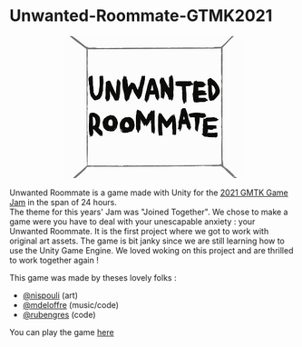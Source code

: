 # Unwanted-Roommate-GTMK2021
  
  
<p align="center">
  <img src="unwantedroommate.png">
</p>
  
  
Unwanted Roommate is a game made with Unity for the [2021 GMTK Game Jam](http://itch.io/jam/gmtk-2021) in the span of 24 hours.  
The theme for this years' Jam was "Joined Together". We chose to make a game were you have to deal with your unescapable anxiety : your Unwanted Roommate.
It is the first project where we got to work with original art assets. The game is bit janky since we are still learning how to use the Unity Game Engine.
We loved woking on this project and are thrilled to work together again !

This game was made by theses lovely folks :
* [@nispouli](https://instagram.com/nispouli/) (art)
* [@mdeloffre](https://github.com/mdeloffre) (music/code)
* [@rubengres](https://github.com/rubengres) (code)  

You can play the game [here](https://ohmlet.itch.io/unwanted-roommate-v2)
